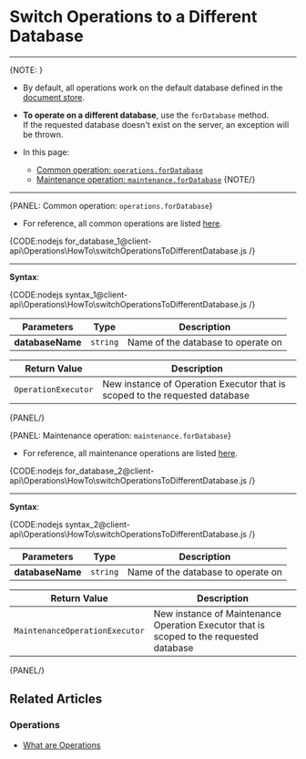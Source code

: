 # Switch Operations to a Different Database

---

{NOTE: }

* By default, all operations work on the default database defined in the [document store](../../../client-api/creating-document-store).

* **To operate on a different database**, use the `forDatabase` method.  
  If the requested database doesn't exist on the server, an exception will be thrown.

* In this page:
    * [Common operation: `operations.forDatabase`](../../../client-api/operations/how-to/switch-operations-to-a-different-database#common-operation:-operations.fordatabase)
    * [Maintenance operation: `maintenance.forDatabase`](../../../client-api/operations/how-to/switch-operations-to-a-different-database#maintenance-operation:-maintenance.fordatabase)
{NOTE/}

---

{PANEL: Common operation: `operations.forDatabase`}

* For reference, all common operations are listed [here](../../../client-api/operations/what-are-operations#common-operations).

{CODE:nodejs for_database_1@client-api\Operations\HowTo\switchOperationsToDifferentDatabase.js /}

---

**Syntax**:

{CODE:nodejs syntax_1@client-api\Operations\HowTo\switchOperationsToDifferentDatabase.js /}

| Parameters | Type | Description |
| - | - | - |
| **databaseName** | `string` | Name of the database to operate on |

| Return Value | Description |
| - | - |
| `OperationExecutor` | New instance of Operation Executor that is scoped to the requested database |

{PANEL/}

{PANEL: Maintenance operation: `maintenance.forDatabase`}

* For reference, all maintenance operations are listed [here](../../../client-api/operations/what-are-operations#maintenance-operations).

{CODE:nodejs for_database_2@client-api\Operations\HowTo\switchOperationsToDifferentDatabase.js /}

---

**Syntax**:

{CODE:nodejs syntax_2@client-api\Operations\HowTo\switchOperationsToDifferentDatabase.js /}

| Parameters | Type | Description |
| - | - | - |
| **databaseName** | `string` | Name of the database to operate on |

| Return Value | Description |
| - | - |
| `MaintenanceOperationExecutor` | New instance of Maintenance Operation Executor that is scoped to the requested database |

{PANEL/}

## Related Articles

### Operations

- [What are Operations](../../../client-api/operations/what-are-operations)
